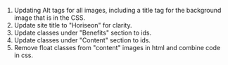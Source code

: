 1. Updating Alt tags for all images, including a title tag for the background image that is in the CSS.
2. Update site title to "Horiseon" for clarity.
3. Update classes under "Benefits" section to ids.
4. Update classes under "Content" section to ids.
5. Remove float classes from "content" images in html and combine code in css.
